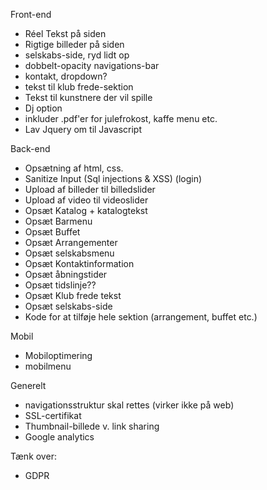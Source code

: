 Front-end
- Réel Tekst på siden
- Rigtige billeder på siden
- selskabs-side, ryd lidt op
- dobbelt-opacity navigations-bar
- kontakt, dropdown?
- tekst til klub frede-sektion
- Tekst til kunstnere der vil spille
- Dj option
- inkluder .pdf'er for julefrokost, kaffe menu etc.
- Lav Jquery om til Javascript


Back-end
- Opsætning af html, css.
- Sanitize Input (Sql injections & XSS) (login)
- Upload af billeder til billedslider
- Upload af video til videoslider
- Opsæt Katalog + katalogtekst
- Opsæt Barmenu
- Opsæt Buffet
- Opsæt Arrangementer
- Opsæt selskabsmenu
- Opsæt Kontaktinformation
- Opsæt åbningstider
- Opsæt tidslinje??
- Opsæt Klub frede tekst
- Opsæt selskabs-side
- Kode for at tilføje hele sektion (arrangement, buffet etc.)


Mobil
- Mobiloptimering
- mobilmenu

Generelt
- navigationsstruktur skal rettes (virker ikke på web)
- SSL-certifikat
- Thumbnail-billede v. link sharing
- Google analytics

Tænk over:
- GDPR
